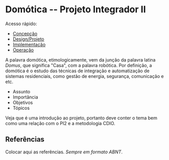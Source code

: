 # Domótica -- Projeto Integrador II

Acesso rápido:
  - [Concepção](./concepcao.md)
  - [Design/Projeto](./design.md)
  - [Implementação](./implementacao.md)
  - [Operação](./operacao.md)

A palavra domótica, etimologicamente, vem da junção da palavra latina *Domus*, que significa "Casa", com a palavra robótica. Por definição, a domótica é o estudo das técnicas de integração e automatização de sistemas residenciais, como gestão de energia, segurança, comunicação e etc.

- Assunto
- Importância
- Objetivos
- Tópicos

Veja que é uma introdução ao projeto, portanto deve conter o tema bem como uma relação com o PI2 e a metodologia CDIO.



## Referências

Colocar aqui as referências. _Sempre em formato ABNT_.

